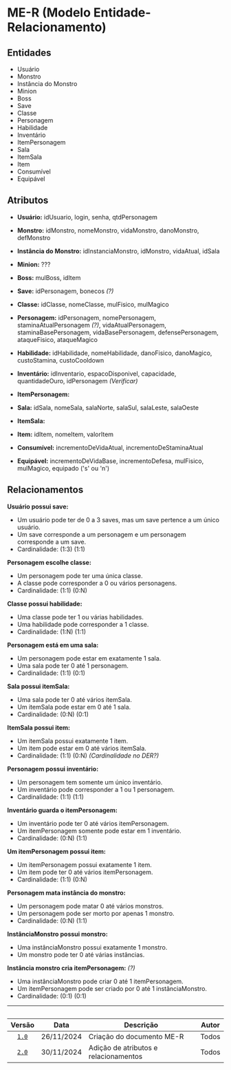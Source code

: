 # ME-R (Modelo Entidade-Relacionamento)

## Entidades

* Usuário  
* Monstro  
* Instância do Monstro  
* Minion  
* Boss  
* Save  
* Classe  
* Personagem  
* Habilidade  
* Inventário  
* ItemPersonagem  
* Sala  
* ItemSala  
* Item  
* Consumível  
* Equipável  

## Atributos

- **Usuário:** idUsuario, login, senha, qtdPersonagem
  
- **Monstro:** idMonstro, nomeMonstro, vidaMonstro, danoMonstro, defMonstro
  
- **Instância do Monstro:** idInstanciaMonstro, idMonstro, vidaAtual, idSala
  
- **Minion:** ???

- **Boss:** mulBoss, idItem

- **Save:** idPersonagem, bonecos *(?)*

- **Classe:** idClasse, nomeClasse, mulFisico, mulMagico

- **Personagem:** idPersonagem, nomePersonagem, staminaAtualPersonagem *(?)*, vidaAtualPersonagem, staminaBasePersonagem, vidaBasePersonagem, defensePersonagem, ataqueFisico, ataqueMagico

- **Habilidade:** idHabilidade, nomeHabilidade, danoFisico, danoMagico, custoStamina, custoCooldown

- **Inventário:** idInventario, espacoDisponivel, capacidade, quantidadeOuro, idPersonagem *(Verificar)*

- **ItemPersonagem:** 

- **Sala:** idSala, nomeSala, salaNorte, salaSul, salaLeste, salaOeste

- **ItemSala:** 

- **Item:** idItem, nomeItem, valorItem

- **Consumível:** incrementoDeVidaAtual, incrementoDeStaminaAtual

- **Equipável:** incrementoDeVidaBase, incrementoDefesa, mulFisico, mulMagico, equipado ('s' ou 'n')

## Relacionamentos

**Usuário possui save:**

- Um usuário pode ter de 0 a 3 saves, mas um save pertence a um único usuário.
- Um save corresponde a um personagem e um personagem corresponde a um save.
- Cardinalidade: (1:3) (1:1)

**Personagem escolhe classe:**

- Um personagem pode ter uma única classe.  
- A classe pode corresponder a 0 ou vários personagens.  
- Cardinalidade: (1:1) (0:N)

**Classe possui habilidade:**

- Uma classe pode ter 1 ou várias habilidades.  
- Uma habilidade pode corresponder a 1 classe.  
- Cardinalidade: (1:N) (1:1)

**Personagem está em uma sala:**

- Um personagem pode estar em exatamente 1 sala.  
- Uma sala pode ter 0 até 1 personagem.  
- Cardinalidade: (1:1) (0:1)

**Sala possui itemSala:**

- Uma sala pode ter 0 até vários itemSala.  
- Um itemSala pode estar em 0 até 1 sala.  
- Cardinalidade: (0:N) (0:1)

**ItemSala possui item:**

- Um itemSala possui exatamente 1 item.  
- Um item pode estar em 0 até vários itemSala.  
- Cardinalidade: (1:1) (0:N) *(Cardinalidade no DER?)*

**Personagem possui inventário:**

- Um personagem tem somente um único inventário.  
- Um inventário pode corresponder a 1 ou 1 personagem.  
- Cardinalidade: (1:1) (1:1)

**Inventário guarda o itemPersonagem:**

- Um inventário pode ter 0 até vários itemPersonagem.  
- Um itemPersonagem somente pode estar em 1 inventário.  
- Cardinalidade: (0:N) (1:1)

**Um itemPersonagem possui item:**

- Um itemPersonagem possui exatamente 1 item.  
- Um item pode ter 0 até vários itemPersonagem.  
- Cardinalidade: (1:1) (0:N)

**Personagem mata instância do monstro:**

- Um personagem pode matar 0 até vários monstros.  
- Um personagem pode ser morto por apenas 1 monstro.  
- Cardinalidade: (0:N) (1:1)

**InstânciaMonstro possui monstro:**

- Uma instânciaMonstro possui exatamente 1 monstro.  
- Um monstro pode ter 0 até várias instâncias.  

**Instância monstro cria itemPersonagem:** *(?)*

- Uma instânciaMonstro pode criar 0 até 1 itemPersonagem.  
- Um itemPersonagem pode ser criado por 0 até 1 instânciaMonstro.  
- Cardinalidade: (0:1) (0:1)

---

## 
| Versão |    Data    | Descrição               | Autor                                                                                                                 |
| :----: | :--------: | ----------------------- | --------------------------------------------------------------------------------------------------------------------- |
| [`1.0`](/Modulo_1/ME-R(Modelo_Entidade_Relacionamento).md)  | 26/11/2024 | Criação do documento ME-R | Todos                       |
| [`2.0`](/Modulo_2/ME-R(Modelo_Entidade_Relacionamento)_v2.md)  | 30/11/2024 | Adição de atributos e relacionamentos | Todos                       |